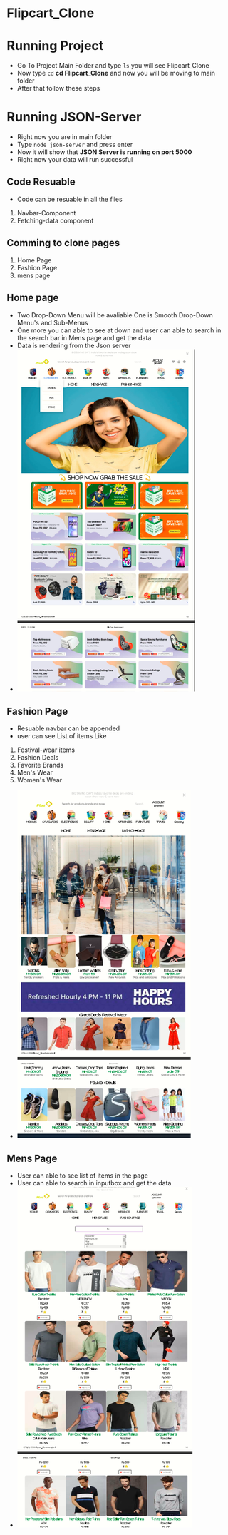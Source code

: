 # Flipcart_Clone

# Running Project

- Go To Project Main Folder and type `ls` you will see Flipcart_Clone
- Now type `cd` **cd Flipcart_Clone** and now you will be moving to main folder
- After that follow these steps

# Running JSON-Server

- Right now you are in main folder
- Type `node json-server` and press enter
- Now it will show that **JSON Server is running on port 5000**
- Right now your data will run successful

## Code Resuable
- Code can be resuable in all the files
1. Navbar-Component
2. Fetching-data component
## Comming to clone pages
1. Home Page
2. Fashion Page
3. mens page

## Home page
- Two Drop-Down Menu will be avaliable One is Smooth Drop-Down Menu's and Sub-Menus
- One more you can able to see at down and user can able to search in the search bar in Mens page and get the data
- Data is rendering from the Json server 
- ![alt text](https://github.com/praveen3411/Flipcart_Clone/blob/main/home-1.png)

## Fashion Page
- Resuable navbar can be appended
- user can see List of items Like
1. Festival-wear items
2. Fashion Deals
3. Favorite Brands
4. Men's Wear
5. Women's Wear
- ![alt text](https://github.com/praveen3411/Flipcart_Clone/blob/main/fashion.png)

## Mens Page

- User can able to see list of items in the page
- User can able to search in inputbox and get the data
- ![alt text](https://github.com/praveen3411/Flipcart_Clone/blob/main/menspage.png)


